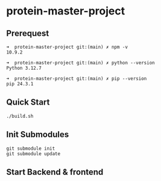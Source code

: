 # protein-master-project

## Prerequest
```
➜  protein-master-project git:(main) ✗ npm -v      
10.9.2

➜  protein-master-project git:(main) ✗ python --version    
Python 3.12.7

➜  protein-master-project git:(main) ✗ pip --version
pip 24.3.1
```

## Quick Start
```
./build.sh
```

## Init Submodules
```
git submodule init
git submodule update
```

## Start Backend & frontend


